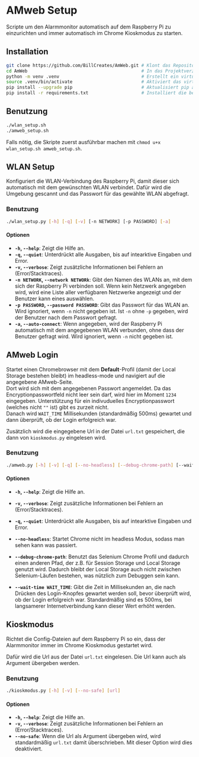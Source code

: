 # AMweb Setup
Scripte um den Alarmmonitor automatisch auf dem Raspberry Pi zu einzurichten und immer automatisch im Chrome Kioskmodus zu starten.

## Installation
```bash
git clone https://github.com/BillCreates/AmWeb.git # Klont das Repository
cd AmWeb                                           # In das Projektverzeichnis wechseln
python -m venv .venv                               # Erstellt ein virtuelles Environment in .venv/
source .venv/bin/activate                          # Aktiviert das virtuelle Environment
pip install --upgrade pip                          # Aktualisiert pip auf die neueste Version
pip install -r requirements.txt                    # Installiert die benötigten Python-Module
```

## Benutzung
```bash
./wlan_setup.sh
./amweb_setup.sh
```
Falls nötig, die Skripte zuerst ausführbar machen mit `chmod u+x wlan_setup.sh amweb_setup.sh`.

## WLAN Setup
Konfiguriert die WLAN-Verbindung des Raspberry Pi, damit dieser sich automatisch mit dem gewünschten WLAN verbindet.
Dafür wird die Umgebung gescannt und das Passwort für das gewählte WLAN abgefragt.

### Benutzung

```bash
./wlan_setup.py [-h] [-q] [-v] [-n NETWORK] [-p PASSWORD] [-a]
```

#### Optionen
- **`-h`, `--help`**: Zeigt die Hilfe an.
- **`-q`, `--quiet`**: Unterdrückt alle Ausgaben, bis auf intearktive Eingaben und Error.
- **`-v`, `--verbose`**: Zeigt zusätzliche Informationen bei Fehlern an (Error/Stacktraces).
- **`-n NETWORK`, `--network NETWORk`**: Gibt den Namen des WLANs an, mit dem sich der Raspberry Pi verbinden soll.
  Wenn kein Netzwerk angegeben wird, wird eine Liste aller verfügbaren Netzwerke angezeigt und der Benutzer kann eines auswählen.
- **`-p PASSWORD`, `--password PASSWORD`**: Gibt das Passwort für das WLAN an. Wird ignoriert, wenn `-n` nicht gegeben ist. Ist `-n` ohne `-p` gegeben, wird der Benutzer nach dem Passwort gefragt.
- **`-a`, `--auto-connect`**: Wenn angegeben, wird der Raspberry Pi automatisch mit dem angegebenen WLAN verbunden, ohne dass der Benutzer gefragt wird.
  Wird ignoriert, wenn `-n` nicht gegeben ist.

## AMweb Login
Startet einen Chromebrowser mit dem **Default**-Profil (damit der Local Storage bestehen bleibt) im headless-mode und navigiert auf die angegebene AMweb-Seite.  
Dort wird sich mit dem angegebenen Passwort angemeldet.
Da das Encryptionpasswortfeld nicht leer sein darf, wird hier im Moment `1234` eingegeben.
Unterstützung für ein indivuduelles Encryptionpasswort (welches nicht `""` ist) gibt es zurzeit nicht.  
Danach wird `WAIT_TIME` Millisekunden (standardmäßig 500ms) gewartet und dann überprüft, ob der Login erfolgreich war.

Zusätzlich wird die eingegebene Url in der Datei `url.txt` gespeichert, die dann von `kioskmodus.py` eingelesen wird.

### Benutzung

```bash
./amweb.py [-h] [-v] [-q] [--no-headless] [--debug-chrome-path] [--wait-time WAIT_TIME]
```

#### Optionen
- **`-h`, `--help`**: Zeigt die Hilfe an.

- **`-v`, `--verbose`**: Zeigt zusätzliche Informationen bei Fehlern an (Error/Stacktraces).

- **`-q`, `--quiet`**: Unterdrückt alle Ausgaben, bis auf intearktive Eingaben und Error.

- **`--no-headless`**: Startet Chrome nicht im headless Modus, sodass man sehen kann was passiert.

- **`--debug-chrome-path`**: Benutzt das Selenium Chrome Profil und dadurch einen anderen Pfad, der z.B. für Session Storage und Local Storage genutzt wird.
  Dadurch bleibt der Local Storage auch nicht zwischen Selenium-Läufen bestehen, was nützlich zum Debuggen sein kann.

- **`--wait-time WAIT_TIME`**: Gibt die Zeit in Millisekunden an, die nach Drücken des Login-Knopfes gewartet werden soll, bevor überprüft wird, ob der Login erfolgreich war.
  Standardmäßig sind es 500ms, bei langsamerer Internetverbindung kann dieser Wert erhöht werden.

## Kioskmodus
Richtet die Config-Dateien auf dem Raspberry Pi so ein, dass der Alarmmonitor immer im Chrome Kioskmodus gestartet wird.

Dafür wird die Url aus der Datei `url.txt` eingelesen. Die Url kann auch als Argument übergeben werden.

### Benutzung

```bash
./kioskmodus.py [-h] [-v] [--no-safe] [url]
```

#### Optionen
- **`-h`, `--help`**: Zeigt die Hilfe an.
- **`-v`, `--verbose`**: Zeigt zusätzliche Informationen bei Fehlern an (Error/Stacktraces).
- **`--no-safe`**: Wenn die Url als Argument übergeben wird, wird standardmäßig `url.txt` damit überschrieben. Mit dieser Option wird dies deaktiviert.
